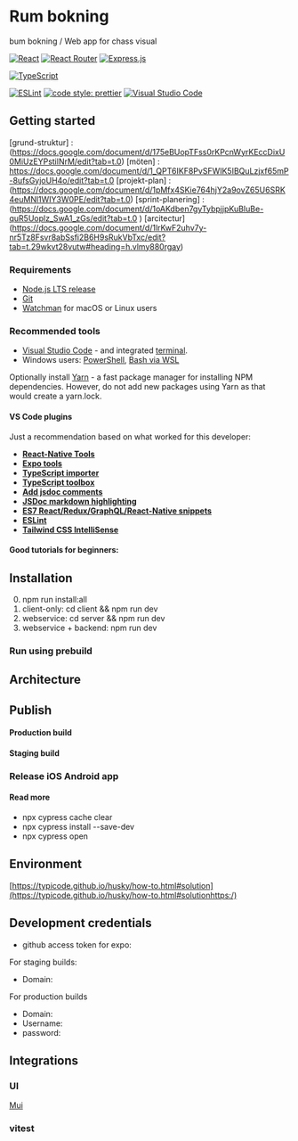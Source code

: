 # Rum bokning

bum bokning / Web app for chass visual

[![React](https://img.shields.io/badge/react-%2320232a.svg?style=for-the-badge&logo=react&logoColor=%2361DAFB)](https://reactrouter.com/) 
[![React Router](https://img.shields.io/badge/react_router-%230d66e6.svg?style=for-the-badge&logo=react-router&logoColor=white)](https://reactrouter.com/) 
[![Express.js](https://img.shields.io/badge/express.js-%23404d59.svg?style=for-the-badge&logo=express&logoColor=%2361DAFB)](https://expressjs.com/)

[![TypeScript](https://img.shields.io/badge/typescript-%23007ACC.svg?style=for-the-badge&logo=typescript&logoColor=white)](#typescript)
<!-- [![Jest](https://img.shields.io/badge/-jest-%23C21325?style=for-the-badge&logo=jest&logoColor=white)](#jest) 
[![Testing-Library](https://img.shields.io/badge/-TestingLibrary-%23E33332?style=for-the-badge&logo=testing-library&logoColor=white)](#jest)  -->

[![ESLint](https://img.shields.io/badge/ESLint-4B3263?style=for-the-badge&logo=eslint&logoColor=white)](#linting) 
[![code style: prettier](https://img.shields.io/badge/code_style-prettier-ff69b4.svg?style=for-the-badge)](#linting) 
[![Visual Studio Code](https://img.shields.io/badge/Visual%20Studio%20Code-0078d7.svg?style=for-the-badge&logo=visual-studio-code&logoColor=white)](#recommended-tools)


## Getting started

[grund-struktur] : (https://docs.google.com/document/d/175eBUopTFss0rKPcnWyrKEccDixU0MiUzEYPstilNrM/edit?tab=t.0)
[möten] : https://docs.google.com/document/d/1_QPT6IKF8PvSFWIK5IBQuLzjxf65mP-8ufsGyjoUH4o/edit?tab=t.0
[projekt-plan] : (https://docs.google.com/document/d/1pMfx4SKie764hjY2a9ovZ65U6SRK4euMNl1WIY3W0PE/edit?tab=t.0)
[sprint-planering] : (https://docs.google.com/document/d/1oAKdben7gyTybpjjpKuBIuBe-quR5Uoplz_SwA1_zGs/edit?tab=t.0
)
[arcitectur] (https://docs.google.com/document/d/1lrKwF2uhv7y-nr5Tz8Fsvr8abSsfi2B6H9sRukVbTxc/edit?tab=t.29wkvt28vutw#heading=h.vlmy880rgay)

### Requirements

- [Node.js LTS release](https://nodejs.org/en/)
- [Git](https://git-scm.com/)
- [Watchman](https://facebook.github.io/watchman/docs/install#buildinstall) for macOS or Linux users

### Recommended tools

- [Visual Studio Code](https://code.visualstudio.com/) -  and integrated [terminal](https://code.visualstudio.com/docs/editor/integrated-terminal).
- Windows users: [PowerShell](https://docs.microsoft.com/en-us/powershell/scripting/dev-cross-plat/vscode/using-vscode?view=powershell-7.2), [Bash via WSL](https://docs.microsoft.com/en-us/windows/wsl/about)

Optionally install [Yarn](https://classic.yarnpkg.com/en/) - a fast package manager for installing NPM dependencies. However, do not add new packages using Yarn as that would create a yarn.lock.

#### VS Code plugins

Just a recommendation based on what worked for this developer:

- **[React-Native Tools](https://marketplace.visualstudio.com/items?itemName=msjsdiag.vscode-react-native)**
- **[Expo tools](https://marketplace.visualstudio.com/items?itemName=byCedric.vscode-expo)**
- **[TypeScript importer](https://marketplace.visualstudio.com/items?itemName=pmneo.tsimporter)**
- **[TypeScript toolbox](https://marketplace.visualstudio.com/items?itemName=DSKWRK.vscode-generate-getter-setter)**
- **[Add jsdoc comments](https://marketplace.visualstudio.com/items?itemName=stevencl.addDocComments)**
- **[JSDoc markdown highlighting](https://marketplace.visualstudio.com/items?itemName=bierner.jsdoc-markdown-highlighting)**
- **[ES7 React/Redux/GraphQL/React-Native snippets](https://marketplace.visualstudio.com/items?itemName=dsznajder.es7-react-js-snippets)**
- **[ESLint](https://marketplace.visualstudio.com/items?itemName=dbaeumer.vscode-eslint)**
- **[Tailwind CSS IntelliSense](https://https://marketplace.visualstudio.com/items?itemName=bradlc.vscode-tailwindcss)**

#### Good tutorials for beginners:

## Installation

0. npm run install:all
1.  client-only: cd client && npm run dev
2. webservice: cd server && npm run dev
3. webservice + backend: npm run dev

### Run using prebuild


## Architecture

## Publish


#### Production build


#### Staging build

### Release iOS Android app


#### Read more

- npx cypress cache clear
- npx cypress install --save-dev
- npx cypress open

## Environment


[https://typicode.github.io/husky/how-to.html#solution](https://typicode.github.io/husky/how-to.html#solutionhttps:/)

## Development credentials

- github access token for expo:

For staging builds:

- Domain: 


For production builds

- Domain: 
- Username: 
- password:

## Integrations

### UI

[Mui]() 

### vitest
